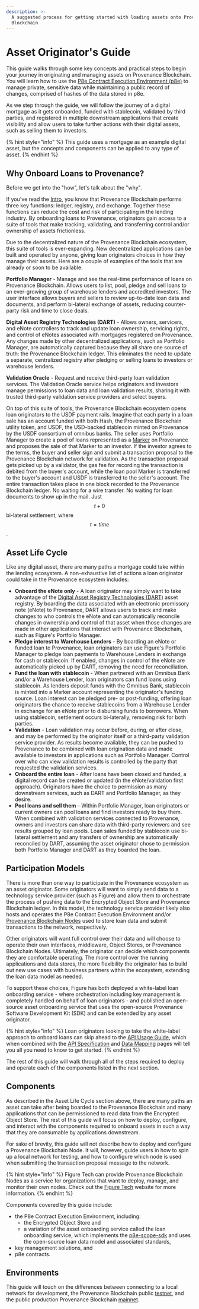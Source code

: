 ```yaml
---
description: >-
  A suggested process for getting started with loading assets onto Provenance
  Blockchain
---
```


# Asset Originator's Guide

This guide walks through some key concepts and practical steps to begin your journey in originating and managing assets on Provenance Blockchain. You will learn how to use the [P8e Contract Execution Environment (p8e)](https://docs.provenance.io/p8e/overview) to manage private, sensitive data while maintaining a public record of changes, comprised of hashes of the data stored in p8e.

As we step through the guide, we will follow the journey of a digital mortgage as it gets onboarded, funded with stablecoin, validated by third parties, and registered in multiple downstream applications that create visibility and allow users to take further actions with their digital assets, such as selling them to investors.

{% hint style="info" %}
This guide uses a mortgage as an example digital asset, but the concepts and components can be applied to any type of asset.
{% endhint %}

## Why Onboard Loans to Provenance?

Before we get into the "how", let's talk about the "why".

If you've read the [Intro](../../ecosystem/financial-services-blockchain/), you know that Provenance Blockchain performs three key functions: ledger, registry, and exchange. Together these functions can reduce the cost and risk of participating in the lending industry. By onboarding loans to Provenance, originators gain access to a suite of tools that make tracking, validating, and transferring control and/or ownership of assets frictionless.&#x20;

Due to the decentralized nature of the Provenance Blockchain ecosystem, this suite of tools is ever-expanding. New decentralized applications can be built and operated by anyone, giving loan originators choices in how they manage their assets. Here are a couple of examples of the tools that are already or soon to be available:

**Portfolio Manager** - Manage and see the real-time performance of loans on Provenance Blockchain. Allows users to list, pool, pledge and sell loans to an ever-growing group of warehouse lenders and accredited investors. The user interface allows buyers and sellers to review up-to-date loan data and documents, and perform bi-lateral exchange of assets, reducing counter-party risk and time to close deals.

**Digital Asset Registry Technologies (DART)** - Allows owners, servicers, and eNote controllers to track and update loan ownership, servicing rights, and control of eNotes associated with mortgages registered on Provenance. Any changes made by other decentralized applications, such as Portfolio Manager, are automatically captured because they all share one source of truth: the Provenance Blockchain ledger. This eliminates the need to update a separate, centralized registry after pledging or selling loans to investors or warehouse lenders.

**Validation Oracle** - Request and receive third-party loan validation services. The Validation Oracle service helps originators and investors manage permissions to loan data and loan validation results, sharing it with trusted third-party validation service providers and select buyers.

On top of this suite of tools, the Provenance Blockchain ecosystem opens loan originators to the USDF payment rails. Imagine that each party in a loan sale has an account funded with both Hash, the Provenance Blockchain utility token, and USDF, the USD-backed stablecoin minted on Provenance by the USDF consortium of omnibus banks. The seller uses Portfolio Manager to create a pool of loans represented as a [Marker](../../modules/marker-module.md) on Provenance and proposes the sale of that Marker to an investor. If the investor agrees to the terms, the buyer and seller sign and submit a transaction proposal to the Provenance Blockchain network for validation. As the transaction proposal gets picked up by a validator, the gas fee for recording the transaction is debited from the buyer's account, while the loan pool Marker is transferred to the buyer's account and USDF is transferred to the seller's account. The entire transaction takes place in one block recorded to the Provenance Blockchain ledger. No waiting for a wire transfer. No waiting for loan documents to show up in the mail. Just $$t+0$$ bi-lateral settlement, where $$t=time$$.

## Asset Life Cycle

Like any digital asset, there are many paths a mortgage could take within the lending ecosystem. A non-exhaustive list of actions a loan originator could take in the Provenance ecosystem includes:

* **Onboard the eNote only** - A loan originator may simply want to take advantage of the [Digital Asset Registry Technologies (DART)](https://www.dartinc.io) asset registry. By boarding the data associated with an electronic promissory note (eNote) to Provenance, DART allows users to track and make changes to who controls the eNote and can automatically reconcile changes in ownership and control of that asset when those changes are made in other applications that interact with Provenance Blockchain, such as Figure's Portfolio Manager.
* **Pledge interest to Warehouse Lenders** - By boarding an eNote or funded loan to Provenance, loan originators can use Figure's Portfolio Manager to pledge loan payments to Warehouse Lenders in exchange for cash or stablecoin. If enabled, changes in control of the eNote are automatically picked up by DART, removing the need for reconciliation.
* **Fund the loan with stablecoin** - When partnered with an Omnibus Bank and/or a Warehouse Lender, loan originators can fund loans using stablecoin. As lenders deposit funds with the Omnibus Bank, stablecoin is minted into a Marker account representing the originator's funding source. Loan interest can be pledged pre- or post-funding, offering loan originators the chance to receive stablecoins from a Warehouse Lender in exchange for an eNote prior to disbursing funds to borrowers. When using stablecoin, settlement occurs bi-laterally, removing risk for both parties.
* **Validation** - Loan validation may occur before, during, or after close, and may be performed by the originator itself or a third-party validation service provider. As results become available, they can be pushed to Provenance to be combined with loan origination data and made available to investors in applications such as Portfolio Manager. Control over who can view validation results is controlled by the party that requested the validation services.
* **Onboard the entire loan** - After loans have been closed and funded, a digital record can be created or updated (in the eNote/validation first approach). Originators have the choice to permission as many downstream services, such as DART and Portfolio Manager, as they desire.
* **Pool loans and sell them** - Within Portfolio Manager, loan originators or current owners can pool loans and find investors ready to buy them. When combined with validation services connected to Provenance, owners and investors can share data with third-party reviewers and see results grouped by loan pools. Loan sales funded by stablecoin use bi-lateral settlement and any transfers of ownership are automatically reconciled by DART, assuming the asset originator chose to permission both Portfolio Manager and DART as they boarded the loan.

## Participation Models

There is more than one way to participate in the Provenance ecosystem as an asset originator. Some originators will want to simply send data to a technology service provider (such as Figure) and allow them to orchestrate the process of pushing data to the Encrypted Object Store and Provenance Blockchain ledger. In this model, the technology service provider likely also hosts and operates the P8e Contract Execution Environment and/or [Provenance Blockchain Nodes](https://docs.provenance.io/blockchain/introduction/major-components#provenance-blockchain-node) used to store loan data and submit transactions to the network, respectively.

Other originators will want full control over their data and will choose to operate their own interfaces, middleware, Object Stores, or Provenance Blockchain Nodes. Ultimately, the originator can decide which components they are comfortable operating. The more control over the running applications and data stores, the more flexibility the originator has to build out new use cases with business partners within the ecosystem, extending the loan data model as needed.

To support these choices, Figure has both deployed a white-label loan onboarding service - where orchestration including key management is completely handled on behalf of loan originators - and published an open-source asset onboarding service that uses the open-source Provenance Software Development Kit (SDK) and can be extended by any asset originator.

{% hint style="info" %}
Loan originators looking to take the white-label approach to onboard loans can skip ahead to the [API Usage Guide](loan-onboarding-service/api-usage-guide.md), which when combined with the [API Specification](loan-onboarding-service/api-specification.md) and [Data Mapping](loan-onboarding-service/data-mapping.md) pages will tell you all you need to know to get started.
{% endhint %}

The rest of this guide will walk through all of the steps required to deploy and operate each of the components listed in the next section.

## Components

As described in the Asset Life Cycle section above, there are many paths an asset can take after being boarded to the Provenance Blockchain and many applications that can be permissioned to read data from the Encrypted Object Store. The rest of this guide will focus on how to deploy, configure, and interact with the components required to onboard assets in such a way that they are consumable by applications downstream.

For sake of brevity, this guide will not describe how to deploy and configure a Provenance Blockchain Node. It will, however, guide users in how to spin up a local network for testing, and how to configure which node is used when submitting the transaction proposal message to the network.

{% hint style="info" %}
Figure Tech can provide Provenance Blockchain Nodes as a service for organizations that want to deploy, manage, and monitor their own nodes. Check out the [Figure Tech](https://www.figure.tech) website for more information.
{% endhint %}

Components covered by this guide include:

* the P8e Contract Execution Environment, including:
  * the  Encrypted Object Store and
  * a variation of the asset onboarding service called the loan onboarding service, which implements the [p8e-scope-sdk](https://github.com/provenance-io/p8e-scope-sdk) and uses the open-source loan data model and associated standards,
* key management solutions, and
* p8e contracts.

## Environments

This guide will touch on the differences between connecting to a local network for development, the Provenance Blockchain public [testnet](https://github.com/provenance-io/testnet), and the public production Provenance Blockchain [mainnet](https://github.com/provenance-io/mainnet).

